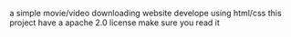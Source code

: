 a simple movie/video downloading website develope using html/css
this project have a apache 2.0 license make sure you read it
